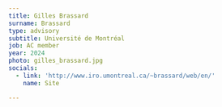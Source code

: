 ```yaml
---
title: Gilles Brassard
surname: Brassard
type: advisory
subtitle: Université de Montréal
job: AC member
year: 2024
photo: gilles_brassard.jpg
socials:
  - link: 'http://www.iro.umontreal.ca/~brassard/web/en/'
    name: Site

---
```

